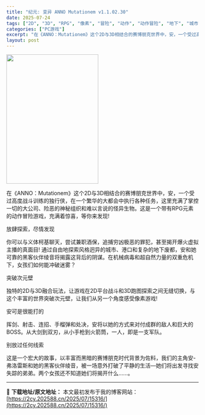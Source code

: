 ```yaml
---
title: "纪元: 变异 ANNO Mutationem v1.1.02.30"
date: 2025-07-24
tags: ["2D", "3D", "RPG", "像素", "冒险", "动作", "动作冒险", "地下", "城市", "射击"]
categories: ["PC游戏"]
excerpt: "在《ANNO：Mutationem》这个2D与3D相结合的赛博朋克世界中，安，一个受过高度战斗训练的独行侠，在一个繁华的大都会中执行各种任务，这里充满了掌控一切的大公司、险恶的神秘组织和难以言说的怪异生物。这是一个带有RPG元素的动作冒险游戏，充满着惊喜，等你来发现! 放肆探索，尽情发现 你可以与义&hellip;"
layout: post
---
```


<img src="https://2cy.202588.cn/wp-content/uploads/2025/07/2025072415320830.webp" alt="" width="241" height="339" class="aligncenter size-full wp-image-15280" />

在《ANNO：Mutationem》这个2D与3D相结合的赛博朋克世界中，安，一个受过高度战斗训练的独行侠，在一个繁华的大都会中执行各种任务，这里充满了掌控一切的大公司、险恶的神秘组织和难以言说的怪异生物。这是一个带有RPG元素的动作冒险游戏，充满着惊喜，等你来发现!

放肆探索，尽情发现

你可以与义体柯基聊天，尝试兼职酒保，追捕穷凶极恶的罪犯，甚至揭开爆火虚拟主播的真面目! 通过自由地探索风格迥异的城市、港口和复杂的地下废都，安和她可靠的黑客伙伴绫音将揭露这背后的阴谋。在机械病毒和超自然力量的双重危机下，女孩们如何能冲破迷雾？

突破次元壁

独特的2D与3D融合玩法，让游戏在2D平台战斗和3D跑图探索之间无缝切换，与这个丰富的世界突破次元壁，让我们从另一个角度感受像素游戏!

安可是很能打的

挥剑、射击、连招、手榴弹和处决，安将以她的方式来对付成群的敌人和巨大的BOSS。从大剑到双刃，从小手枪到火箭筒，一人，即是一支军队。

别放过任何线索

这是一个宏大的故事，以丰富而黑暗的赛博朋克时代背景为佐料，我们的主角安-弗洛雷斯和她的黑客伙伴绫音，被一场意外打破了平静的生活—她们将出发寻找安失踪的弟弟。两个女孩还不知道她们将揭开什么......。

---
📖 **下载地址/原文地址：** 本文最初发布于我的博客网站：[https://2cy.202588.cn/2025/07/15316/](https://2cy.202588.cn/2025/07/15316/)
